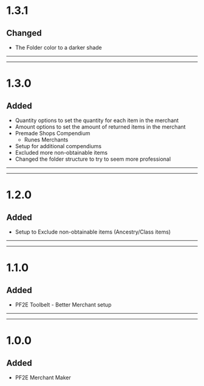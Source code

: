 # 1.3.1
## Changed
- The Folder color to a darker shade
---
---
# 1.3.0
## Added
- Quantity options to set the quantity for each item in the merchant
- Amount options to set the amount of returned items in the merchant
- Premade Shops Compendium
    - Runes Merchants
- Setup for additional compendiums
- Excluded more non-obtainable items
- Changed the folder structure to try to seem more professional
---
---
# 1.2.0
## Added
- Setup to Exclude non-obtainable items (Ancestry/Class items)
---
---
# 1.1.0
## Added
- PF2E Toolbelt - Better Merchant setup
---
---
# 1.0.0
## Added
- PF2E Merchant Maker